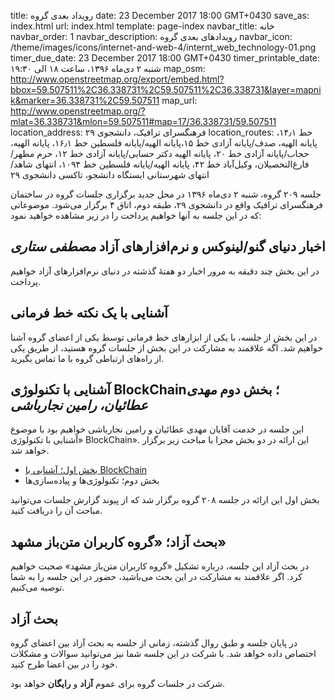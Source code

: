 title: رویداد بعدی گروه
date: 23 December 2017 18:00 GMT+0430
save_as: index.html
url: index.html
template: page-index
navbar_title: خانه
navbar_order: 1
navbar_description: رویدادهای بعدی گروه
navbar_icon: /theme/images/icons/internet-and-web-4/internt_web_technology-01.png
timer_due_date: 23 December 2017 18:00 GMT+0430
timer_printable_date: شنبه ۲ دی‌ماه ۱۳۹۶، ساعت ۱۸ الی ۱۹:۳۰
map_osm: http://www.openstreetmap.org/export/embed.html?bbox=59.507511%2C36.338731%2C59.507511%2C36.338731&layer=mapnik&marker=36.338731%2C59.507511
map_url: http://www.openstreetmap.org/?mlat=36.338731&mlon=59.507511#map=17/36.338731/59.507511
location_address: فرهنگسرای ترافیک، دانشجوی ۲۹
location_routes:    خط ۱۴٫۱، پایانه الهیه، صدف/پایانه آزادی
    خط ۱۵،پایانه الهیه/پایانه فلسطین
    خط ۱۶٫۱، پایانه الهیه، حجاب/پایانه آزادی
    خط ۲۰، پایانه الهیه دکتر حسابی/پایانه آزادی
    خط ۱۲، حرم مطهر/فارغ‌التحصیلان، وکیل‌آباد
    خط ۴۲، پایانه الهیه/پایانه فلسطین
    خط ۱۰۹۴، انتهای شاهد/انتهای شهرستانی
    ایستگاه دانشجو، تاکسی دانشجوی ۲۹


جلسه ۲۰۹ گروه، شنبه ۲ دی‌ماه ۱۳۹۶ در محل جدید برگزاری جلسات
گروه در ساختمان فرهنگسرای ترافیک واقع در دانشجوی ۲۹، طبقه دوم، اتاق ۴
برگزار می‌شود. موضوعاتی که در این جلسه به آنها خواهیم پرداخت
را در زیر مشاهده خواهید نمود:

## اخبار دنیای گنو/لینوکس و نرم‌افزارهای آزاد *مصطفی ستاری*
در این بخش چند دقیقه به مرور اخبار دو هفتهٔ گذشته در دنیای
نرم‌افزارهای آزاد خواهیم پرداخت.

## آشنایی با یک نکته خط فرمانی
در این بخش از جلسه، با یکی از ابزارهای خط فرمانی توسط یکی از اعضای گروه آشنا خواهیم شد. اگه
علاقمند به مشارکت در این بخش از جلسات گروه هستید، از طریق یکی از راه‌های ارتباطی گروه با ما
تماس بگیرید.

## آشنایی با تکنولوژی BlockChain؛ بخش دوم *مهدی عطائیان، رامین نجارباشی*
این جلسه در خدمت آقایان مهدی عطائیان و رامین نجارباشی خواهیم بود با موضوع «آشنایی با تکنولوژی BlockChain». این ارائه
در دو بخش مجزا با مباحث زیر برگزار خواهد شد.

- [بخش اول؛ آشنایی با BlockChain][1]
- بخش دوم؛ تکنولوژی‌ها و پیاده‌سازی‌ها

بخش اول این ارائه در جلسه ۲۰۸ گروه برگزار شد
که از پیوند گزارش جلسات می‌توانید مباحث آن را دریافت کنید.

## بحث آزاد؛ «گروه کاربران متن‌باز مشهد»
در بحث آزاد این جلسه، درباره تشکیل «گروه کاربران متن‌باز مشهد»
صحبت خواهیم کرد. اگر علاقمند به مشارکت در این بحث می‌باشید، حضور
در این جلسه را به شما توصیه می‌کنیم.

## بحث آزاد
در پایان جلسه و طبق روال گذشته، زمانی از جلسه به بحث آزاد بین
اعضای گروه اختصاص داده خواهد شد. با شرکت در این جلسه شما نیز
می‌توانید سوالات و مشکلات خود را در بین اعضا طرح کنید.


شرکت در جلسات گروه برای عموم **آزاد** و **رایگان** خواهد بود.

[1]: {filename}/reports/session-208/index.md
